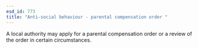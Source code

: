 ```yaml
---
esd_id: 773
title: "Anti-social behaviour - parental compensation order "
---
```


A local authority may apply for a parental compensation order or a review of the order in certain circumstances.

